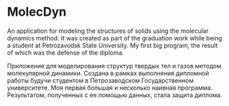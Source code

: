 # MolecDyn
An application for modeling the structures of solids using the molecular dynamics method.
It was created as part of the graduation work while being a student at Petrozavodsk State University.
My first big program, the result of which was the defense of the diploma.

Приложение для моделирования структур твердых тел и газов методом молекулярной динамики.
Создана в рамках выполнения дипломной работы будучи студентом в Петрозаводском Государственном университете.
Моя первая большая и несколько наивная программа. Результатом, полученных с ее помощью данных, стала защита диплома.
